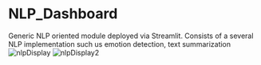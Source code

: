 # NLP_Dashboard
Generic NLP oriented module deployed via Streamlit. Consists of a several NLP implementation such us emotion detection, text summarization
![nlpDisplay](https://user-images.githubusercontent.com/48797734/148641746-1574c3d7-fdc9-48d8-bb45-f991b4036bc7.png)
![nlpDisplay2](https://user-images.githubusercontent.com/48797734/148641747-f4248dc6-8b37-4dfe-b7b9-234515d90176.png)
